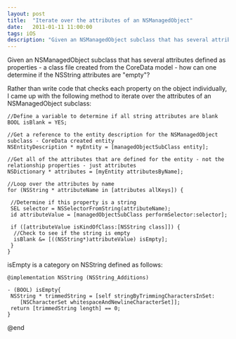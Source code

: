 ```yaml
---
layout: post
title:  "Iterate over the attributes of an NSManagedObject"
date:   2011-01-11 11:00:00
tags: iOS
description: "Given an NSManagedObject subclass that has several attributes defined as properties - a class file created from the CoreData model - how can one determine if the NSString attributes are empty?"
---
```


Given an NSManagedObject subclass that has several attributes defined as properties - a class file created from the CoreData model - how can one determine if the NSString attributes are "empty"?

Rather than write code that checks each property on the object individually, I came up with the following method to iterate over the attributes of an NSManagedObject subclass: 

```obj-c
//Define a variable to determine if all string attributes are blank
BOOL isBlank = YES;

//Get a reference to the entity description for the NSManagedObject subclass - CoreData created entity
NSEntityDescription * myEntity = [managedObjectSubClass entity];

//Get all of the attributes that are defined for the entity - not the relationship properties - just attributes
NSDictionary * attributes = [myEntity attributesByName];

//Loop over the attributes by name  
for (NSString * attributeName in [attributes allKeys]) {
 
 //Determine if this property is a string
 SEL selector = NSSelectorFromString(attributeName);
 id attributeValue = [managedObjectSubClass performSelector:selector];

 if ([attributeValue isKindOfClass:[NSString class]]) {
  //Check to see if the string is empty
  isBlank &= [((NSString*)attributeValue) isEmpty];
 }
}

```

isEmpty is a category on NSString defined as follows:

```obj-c
@implementation NSString (NSString_Additions)

- (BOOL) isEmpty{
 NSString * trimmedString = [self stringByTrimmingCharactersInSet:
 	[NSCharacterSet whitespaceAndNewlineCharacterSet]];
 return [trimmedString length] == 0;
}

```

@end